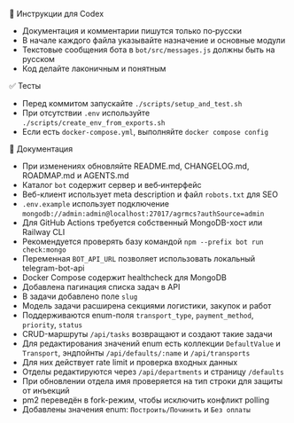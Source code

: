 🧠 Инструкции для Codex

- Документация и комментарии пишутся только по‑русски
- В начале каждого файла указывайте назначение и основные модули
- Текстовые сообщения бота в `bot/src/messages.js` должны быть на русском
- Код делайте лаконичным и понятным

✅ Тесты
- Перед коммитом запускайте `./scripts/setup_and_test.sh`
- При отсутствии `.env` используйте `./scripts/create_env_from_exports.sh`
- Если есть `docker-compose.yml`, выполняйте `docker compose config`

📄 Документация
- При изменениях обновляйте README.md, CHANGELOG.md, ROADMAP.md и AGENTS.md
- Каталог `bot` содержит сервер и веб‑интерфейс
- Веб-клиент использует meta description и файл `robots.txt` для SEO
- `.env.example` использует подключение `mongodb://admin:admin@localhost:27017/agrmcs?authSource=admin`
- Для GitHub Actions требуется собственный MongoDB-хост или Railway CLI
- Рекомендуется проверять базу командой `npm --prefix bot run check:mongo`
- Переменная `BOT_API_URL` позволяет использовать локальный telegram-bot-api
- Docker Compose содержит healthcheck для MongoDB
- Добавлена пагинация списка задач в API
- В задачи добавлено поле `slug`
- Модель задачи расширена секциями логистики, закупок и работ
- Поддерживаются enum-поля `transport_type`, `payment_method`, `priority`, `status`
- CRUD-маршруты `/api/tasks` возвращают и создают такие задачи
- Для редактирования значений enum есть коллекции `DefaultValue` и `Transport`,
  эндпойнты `/api/defaults/:name` и `/api/transports`
- Для них действует rate limit и проверка входных данных
- Отделы редактируются через `/api/departments` и страницу `/defaults`
- При обновлении отдела имя проверяется на тип строки для защиты от инъекций
- pm2 переведён в fork-режим, чтобы исключить конфликт polling
- Добавлены значения enum: `Построить/Починить` и `Без оплаты`


